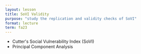 ```yaml
---
layout: lesson
title: SoVI Validity
purpose: "study the replication and validity checks of SoVI"
format: lecture
term: fa23
---
```


- Cutter's Social Vulnerability Index (SoVI)
- Principal Component Analysis
